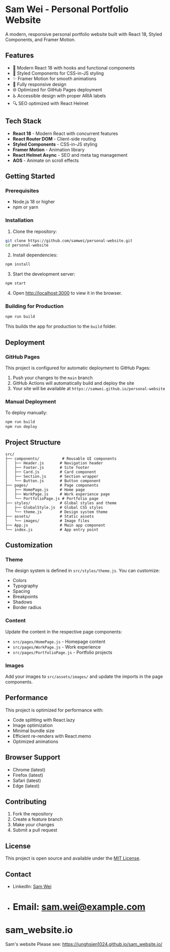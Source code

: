 # Sam Wei - Personal Portfolio Website

A modern, responsive personal portfolio website built with React 18, Styled Components, and Framer Motion.

## Features

- 🚀 Modern React 18 with hooks and functional components
- 🎨 Styled Components for CSS-in-JS styling
- ✨ Framer Motion for smooth animations
- 📱 Fully responsive design
- 🌐 Optimized for GitHub Pages deployment
- ♿ Accessible design with proper ARIA labels
- 🔍 SEO optimized with React Helmet

## Tech Stack

- **React 18** - Modern React with concurrent features
- **React Router DOM** - Client-side routing
- **Styled Components** - CSS-in-JS styling
- **Framer Motion** - Animation library
- **React Helmet Async** - SEO and meta tag management
- **AOS** - Animate on scroll effects

## Getting Started

### Prerequisites

- Node.js 18 or higher
- npm or yarn

### Installation

1. Clone the repository:

```bash
git clone https://github.com/samwei/personal-website.git
cd personal-website
```

2. Install dependencies:

```bash
npm install
```

3. Start the development server:

```bash
npm start
```

4. Open [http://localhost:3000](http://localhost:3000) to view it in the browser.

### Building for Production

```bash
npm run build
```

This builds the app for production to the `build` folder.

## Deployment

### GitHub Pages

This project is configured for automatic deployment to GitHub Pages:

1. Push your changes to the `main` branch
2. GitHub Actions will automatically build and deploy the site
3. Your site will be available at `https://samwei.github.io/personal-website`

### Manual Deployment

To deploy manually:

```bash
npm run build
npm run deploy
```

## Project Structure

```
src/
├── components/          # Reusable UI components
│   ├── Header.js       # Navigation header
│   ├── Footer.js       # Site footer
│   ├── Card.js         # Card component
│   ├── Section.js      # Section wrapper
│   └── Button.js       # Button component
├── pages/              # Page components
│   ├── HomePage.js     # Home page
│   ├── WorkPage.js     # Work experience page
│   └── PortfolioPage.js # Portfolio page
├── styles/             # Global styles and theme
│   ├── GlobalStyle.js  # Global CSS styles
│   └── theme.js        # Design system theme
├── assets/             # Static assets
│   └── images/         # Image files
├── App.js              # Main app component
└── index.js            # App entry point
```

## Customization

### Theme

The design system is defined in `src/styles/theme.js`. You can customize:

- Colors
- Typography
- Spacing
- Breakpoints
- Shadows
- Border radius

### Content

Update the content in the respective page components:

- `src/pages/HomePage.js` - Homepage content
- `src/pages/WorkPage.js` - Work experience
- `src/pages/PortfolioPage.js` - Portfolio projects

### Images

Add your images to `src/assets/images/` and update the imports in the page components.

## Performance

This project is optimized for performance with:

- Code splitting with React.lazy
- Image optimization
- Minimal bundle size
- Efficient re-renders with React.memo
- Optimized animations

## Browser Support

- Chrome (latest)
- Firefox (latest)
- Safari (latest)
- Edge (latest)

## Contributing

1. Fork the repository
2. Create a feature branch
3. Make your changes
4. Submit a pull request

## License

This project is open source and available under the [MIT License](LICENSE).

## Contact

- LinkedIn: [Sam Wei](https://www.linkedin.com/in/sam-wei-cornell/)
- # Email: sam.wei@example.com

# sam_website.io

Sam's website
Please see: https://junghsien1024.github.io/sam_website.io/
